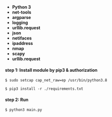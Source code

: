  - **Python 3**
 - **net-tools** 
 - **argparse**
 - **logging**
 - **urllib.request**
 - **json**
 - **netifaces**
 - **ipaddress**
 - **nmap**
 - **scapy**
 - **urllib.request**

#### step 1: Install module by pip3 & authorization

    $ sudo setcap cap_net_raw=ep /usr/bin/python3.8

    $ pip3 install -r ./requirements.txt

#### step 2: Run

    $ python3 main.py



